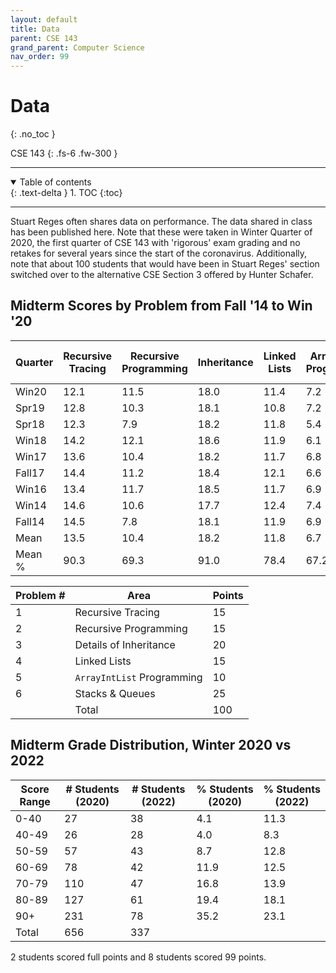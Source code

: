 ```yaml
---
layout: default
title: Data
parent: CSE 143
grand_parent: Computer Science
nav_order: 99
---
```


# Data
{: .no_toc }

CSE 143
{: .fs-6 .fw-300 }

---

<details open markdown="block">
  <summary>
    Table of contents
  </summary>
  {: .text-delta }
1. TOC
{:toc}
</details>

---

Stuart Reges often shares data on performance. The data shared in class has been published here. Note that these were taken in Winter Quarter of 2020, the first quarter of CSE 143 with 'rigorous' exam grading and no retakes for several years since the start of the coronavirus. Additionally, note that about 100 students that would have been in Stuart Reges' section switched over to the alternative CSE Section 3 offered by Hunter Schafer.

## Midterm Scores by Problem from Fall '14 to Win '20

| Quarter | Recursive Tracing | Recursive Programming | Inheritance | Linked Lists | ArrayIntList Programming | Stacks & Queues | Total |
| --- | --- | --- | --- | --- | --- | --- | --- |
| Win20 | 12.1 | 11.5 | 18.0 | 11.4 | 7.2 | 18.1 | 78.2 |
| Spr19 | 12.8 | 10.3 | 18.1 | 10.8 | 7.2 | 14.6 | 73.8 |
| Spr18 | 12.3 | 7.9 | 18.2 | 11.8 | 5.4 | 16.1 | 71.7 |
| Win18 |14.2 | 12.1 | 18.6 | 11.9 | 6.1 | 17.1 | 79.9 |
| Win17 | 13.6 | 10.4 | 18.2 | 11.7 | 6.8 | 15.8 | 76.6 |
| Fall17 | 14.4 | 11.2 | 18.4 | 12.1 | 6.6 | 18.7 | 81.4 |
| Win16 | 13.4 | 11.7 | 18.5 | 11.7 | 6.9 | 19.9 | 82.2 |
| Win14 | 14.6 | 10.6 | 17.7 | 12.4 | 7.4 | 14.7 | 77.3 |
| Fall14 | 14.5 | 7.8 | 18.1 | 11.9 | 6.9 | 20.7 | 79.9 |
| Mean | 13.5 | 10.4 | 18.2 | 11.8 | 6.7 | 17.3 | 77.9 |
| Mean % | 90.3 | 69.3 | 91.0 | 78.4 | 67.2 | 69.2 | 77.9 |


| Problem # | Area | Points |
| --- | --- | --- |
| 1 | Recursive Tracing | 15 |
| 2 | Recursive Programming | 15 |
| 3 | Details of Inheritance | 20 |
| 4 | Linked Lists | 15 |
| 5 | `ArrayIntList` Programming | 10 |
| 6 | Stacks & Queues | 25 |
| | Total | 100 |

## Midterm Grade Distribution, Winter 2020 vs 2022

| Score Range | # Students (2020) | # Students (2022) | % Students (2020) | % Students (2022) |
| --- | --- | --- | --- | --- |
| 0-40 | 27 | 38 | 4.1 | 11.3 |
| 40-49 | 26 | 28 | 4.0 | 8.3 |
| 50-59 | 57 | 43 | 8.7 | 12.8 |
| 60-69 | 78 | 42 | 11.9 | 12.5 |
| 70-79 | 110 | 47 | 16.8 | 13.9 |
| 80-89 | 127 | 61 | 19.4 | 18.1 |
| 90+ | 231 | 78 | 35.2 | 23.1 |
| Total | 656 | 337 | | |

2 students scored full points and 8 students scored 99 points.
